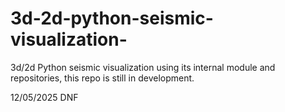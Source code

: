 # 3d-2d-python-seismic-visualization-
3d/2d Python seismic visualization using its internal module and repositories, this repo is still in development.


12/05/2025
DNF
